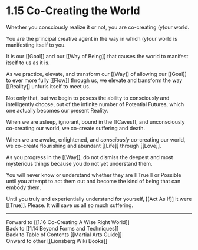 # 1.15 Co-Creating the World

Whether you consciously realize it or not, you are co-creating (y)our world.

You are the principal creative agent in the way in which (y)our world is manifesting itself to you. 

It is our [[Goal]] and our [[Way of Being]] that causes the world to manifest itself to us as it is. 

As we practice, elevate, and transform our [[Way]] of allowing our [[Goal]] to ever more fully [[Flow]] through us, we elevate and transform the way [[Reality]] unfurls itself to meet us. 

Not only that, but we begin to posess the ability to consciously and intelligently choose, out of the infinite number of Potential Futures, which one actually becomes our present Reality. 

When we are asleep, ignorant, bound in the [[Caves]], and unconsciously co-creating our world, we co-create suffering and death. 

When we are awake, enlightened, and _consciously_ co-creating our world, we co-create flourishing and abundant [[Life]] through [[Love]]. 

As you progress in the [[Way]], do not dismiss the deepest and most mysterious things because you do not yet understand them. 

You will never know or understand whether they are [[True]] or Possible until you attempt to act them out and become the kind of being that can embody them. 

Until you truly and experientially understand for yourself, [[Act As If]] it were [[True]]. Please. 
It will save us all so much suffering. 

____
Forward to [[1.16 Co-Creating A Wise Right World]]  
Back to [[1.14 Beyond Forms and Techniques]]  
Back to Table of Contents [[Martial Arts Guide]]  
Onward to other [[Lionsberg Wiki Books]]  



